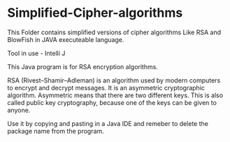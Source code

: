 # Simplified-Cipher-algorithms

This Folder contains simplified versions of cipher algorithms Like RSA and BlowFish in JAVA executeable language.

Tool in use - Intelli J

This Java program is for RSA encryption algorithms.

RSA (Rivest–Shamir–Adleman) is an algorithm used by modern computers to encrypt and decrypt messages. It is an asymmetric cryptographic algorithm. Asymmetric means that there are two different keys. This is also called public key cryptography, because one of the keys can be given to anyone.

Use it by copying and pasting in a Java IDE and remeber to delete the package name from the program.
